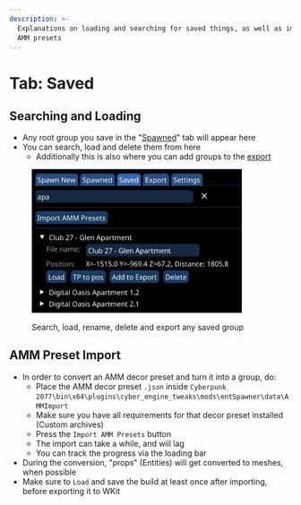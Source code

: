 ```yaml
---
description: >-
  Explanations on loading and searching for saved things, as well as importing
  AMM presets
---
```


# Tab: Saved

## Searching and Loading

* Any root group you save in the "[Spawned](tab-spawned.md)" tab will appear here
* You can search, load and delete them from here
  * Additionally this is also where you can add groups to the [export](../exporting-from-object-spawner.md)

<figure><img src="../../../../.gitbook/assets/OSSaved" alt="" width="375"><figcaption><p>Search, load, rename, delete and export any saved group</p></figcaption></figure>

## AMM Preset Import

* In order to convert an AMM decor preset and turn it into a group, do:
  * Place the AMM decor preset `.json` inside `Cyberpunk 2077\bin\x64\plugins\cyber_engine_tweaks\mods\entSpawner\data\AMMImport`
  * Make sure you have all requirements for that decor preset installed (Custom archives)
  * Press the `Import AMM Presets` button
  * The import can take a while, and will lag
  * You can track the progress via the loading bar
* During the conversion, "props" (Entities) will get converted to meshes, when possible
* Make sure to `Load` and save the build at least once after importing, before exporting it to WKit
